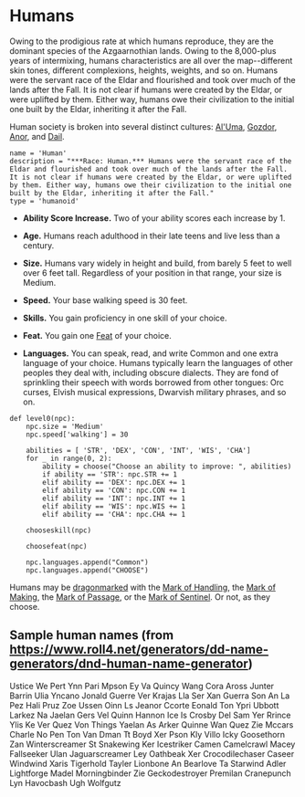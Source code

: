 # Humans
Owing to the prodigious rate at which humans reproduce, they are the dominant species of the Azgaarnothian lands. Owing to the 8,000-plus years of intermixing, humans characteristics are all over the map--different skin tones, different complexions, heights, weights, and so on. Humans were the servant race of the Eldar and flourished and took over much of the lands after the Fall. It is not clear if humans were created by the Eldar, or were uplifted by them. Either way, humans owe their civilization to the initial one built by the Eldar, inheriting it after the Fall.

Human society is broken into several distinct cultures: [Al'Uma](../Cultures/AlUma.md), [Gozdor](../Cultures/Gozdor.md), [Anor](../Cultures/Anor.md), and [Dail](../Cultures/Dail.md).

```
name = 'Human'
description = "***Race: Human.*** Humans were the servant race of the Eldar and flourished and took over much of the lands after the Fall. It is not clear if humans were created by the Eldar, or were uplifted by them. Either way, humans owe their civilization to the initial one built by the Eldar, inheriting it after the Fall."
type = 'humanoid'
```

* **Ability Score Increase.** Two of your ability scores each increase by 1.

* **Age.** Humans reach adulthood in their late teens and live less than a century.

* **Size.** Humans vary widely in height and build, from barely 5 feet to well over 6 feet tall. Regardless of your position in that range, your size is Medium.

* **Speed.** Your base walking speed is 30 feet.

* **Skills.** You gain proficiency in one skill of your choice.

* **Feat.** You gain one [Feat](../Classes/Feats.md) of your choice.

* **Languages.** You can speak, read, and write Common and one extra language of your choice. Humans typically learn the languages of other peoples they deal with, including obscure dialects. They are fond of sprinkling their speech with words borrowed from other tongues: Orc curses, Elvish musical expressions, Dwarvish military phrases, and so on.

```
def level0(npc):
    npc.size = 'Medium'
    npc.speed['walking'] = 30

    abilities = [ 'STR', 'DEX', 'CON', 'INT', 'WIS', 'CHA']
    for _ in range(0, 2):
        ability = choose("Choose an ability to improve: ", abilities)
        if ability == 'STR': npc.STR += 1
        elif ability == 'DEX': npc.DEX += 1
        elif ability == 'CON': npc.CON += 1
        elif ability == 'INT': npc.INT += 1
        elif ability == 'WIS': npc.WIS += 1
        elif ability == 'CHA': npc.CHA += 1

    chooseskill(npc)

    choosefeat(npc)

    npc.languages.append("Common")
    npc.languages.append("CHOOSE")
```

Humans may be [dragonmarked](Dragonmarked.md) with the [Mark of Handling](Handling.md), the [Mark of Making](Making.md), the [Mark of Passage](Passage.md), or the [Mark of Sentinel](Sentinel.md). Or not, as they choose.

## Sample human names (from https://www.roll4.net/generators/dd-name-generators/dnd-human-name-generator)
Ustice We
Pert Ynn
Pari Mpson
Ey Va
Quincy Wang
Cora Aross
Junter Barrin
Ulia Yncano
Jonald Guerre
Ver Krajas
Lla Ser
Xan Guerra
Son An
La Pez
Hali Pruz
Zoe Ussen
Oinn Ls
Jeanor Ccorte
Eonald Ton
Ypri Ubbott
Larkez Na
Jaelan Gers
Vel Quinn
Hannon Ice
Is Crosby
Del Sam
Yer Rrince
Ylis Ke
Ver Quez
Von Things
Yaelan As
Arker Quinne
Wan Quez
Zie Mccars
Charle No
Pen Ton
Van Dman
Tt Boyd
Xer Pson
Kly Villo
Icky Goosethorn
Zan Winterscreamer
St Snakewing
Ker Icestriker
Camen Camelcrawl
Macey Fallseeker
Ulan Jaguarscreamer
Ley Oathbeak
Xer Crocodilechaser
Caseer Windwind
Xaris Tigerhold
Tayler Lionbone
An Bearlove
Ta Starwind
Adler Lightforge
Madel Morningbinder
Zie Geckodestroyer
Premilan Cranepunch
Lyn Havocbash
Ugh Wolfgutz
